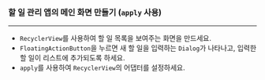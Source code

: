 ### **할 일 관리 앱의 메인 화면 만들기 (`apply` 사용)**  

---

- `RecyclerView`를 사용하여 할 일 목록을 보여주는 화면을 만드세요.
- `FloatingActionButton`을 누르면 새 할 일을 입력하는 `Dialog`가 나타나고, 입력한 할 일이 리스트에 추가되도록 하세요.
- `apply`를 사용하여 `RecyclerView`의 어댑터를 설정하세요.

